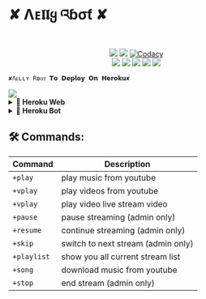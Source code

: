 #         ✘ Λᴇ𝖑𝖑ყ འɓσƭ ✘

</p>
<p align="center">
    <a href="https://www.python.org/" alt="made-with-python"> <img src="https://img.shields.io/badge/Made%20with-Python-black.svg?style=flat-square&logo=python&logoColor=blue&color=Blue" /></a>
    <a href="https://github.com/anunicn47/AellyRbot/graphs/commit-activity" alt="Maintenance"> <img src="https://img.shields.io/badge/Maintained%3F-yes-Blue.svg?style=flat-square" /></a>
    <a href="https://app.codacy.com/gh/anunicn47/AellyRbot/dashboard"> <img src="https://img.shields.io/codacy/grade/a723cb464d5a4d25be3152b5d71de82d?color=Blue&logo=codacy&style=flat-square" alt="Codacy" /></a><br>
    <a href="https://github.com/anunicn47/AellyRbot"> <img src="https://img.shields.io/github/repo-size/anunicn47/AellyRbot?color=Blue&logo=github&logoColor=Blue&style=flat-square" /></a>
    <a href="https://github.com/anunicn47/AellyRbot/commits/main"> <img src="https://img.shields.io/github/last-commit/anunicn47/AellyRbot?color=Blue&logo=github&logoColor=Blue&style=flat-square" /></a>
    <a href="https://github.com/anunicn47/MusicUsetbot/issues"> <img src="https://img.shields.io/github/issues/anunicn47/AellyRbot?color=Blue&logo=github&logoColor=blue&style=flat-square" /></a>
    <a href="https://github.com/anunicn47/AellyRbot/network/members"> <img src="https://img.shields.io/github/forks/anunicn47/AellyRbot?color=Blue&logo=github&logoColor=Blue&style=flat-square" /></a>  
    <a href="https://github.com/anunicn47/AellyRbot/network/members"> <img src="https://img.shields.io/github/stars/anunicn47/AellyRbot?color=Blue&logo=github&logoColor=Blue&style=flat-square" /></a>  
</p>








    ✘Λᴇʟʟʏ Rʙᴏᴛ 𝗧𝗼 𝗗𝗲𝗽𝗹𝗼𝘆 𝗢𝗻 𝗛𝗲𝗿𝗼𝗸𝘂✘
<img src="https://telegra.ph/file/fe17a47496d366060703b.jpg">



<details>

<summary><b>🔗 Heroku Web</b></summary>

<br>

    

> You need API_ID & API_HASH to generate pyrogram sessions. grab APP ID and API Hash at my.telegram.org
<h4> Deploy by Heroku web: </h4>    

<p align="center"><a href="https://heroku.com/deploy?template=https://github.com/anunicn47/AellyRbot"> <img src="https://img.shields.io/badge/Deploy%20To%20Heroku-Green?style=for-the-badge&logo=heroku" width="220" height="38.45"/></a></p>

    

</details>

<details>

<summary><b>🔗 Heroku Bot</b></summary>

<br>

    

### Bot !


<p align="center"><a href="https://telegram.dog/XTZ_HerokuBot?start=YW51bmljbjQ3L0FlbGx5UmJvdCBNdXNpY1VzZXJib3Q"><img src="https://www.herokucdn.com/deploy/button.png" alt="Deploy to Heroku" target="[_blank](https://telegram.dog/XTZ_HerokuBot?start=YW51bmljbjQ3L0FlbGx5UmJvdCBNdXNpY1VzZXJib3Q)"/></a></p>
    
    

</details>


## 🛠 Commands:
| Command | Description |
| ------ | ------ |
| `+play` | play music from youtube|
| `+vplay` | play videos from youtube |
| `+vplay` | play video live stream video |
| `+pause` | pause streaming (admin only) |
| `+resume` | continue streaming (admin only)|
| `+skip` | switch to next stream (admin only) |
| `+playlist` | show you all current stream list|
| `+song` | download music from youtube |
| `+stop` |end stream (admin only)  |
